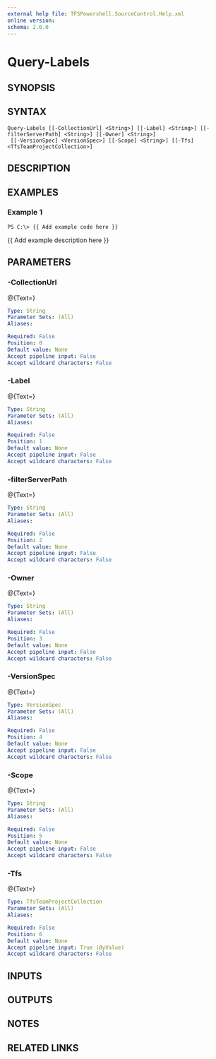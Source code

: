 ```yaml
---
external help file: TFSPowershell.SourceControl.Help.xml
online version: 
schema: 2.0.0
---
```


# Query-Labels

## SYNOPSIS

## SYNTAX

```
Query-Labels [[-CollectionUrl] <String>] [[-Label] <String>] [[-filterServerPath] <String>] [[-Owner] <String>]
 [[-VersionSpec] <VersionSpec>] [[-Scope] <String>] [[-Tfs] <TfsTeamProjectCollection>]
```

## DESCRIPTION

## EXAMPLES

### Example 1
```
PS C:\> {{ Add example code here }}
```

{{ Add example description here }}

## PARAMETERS

### -CollectionUrl
@{Text=}

```yaml
Type: String
Parameter Sets: (All)
Aliases: 

Required: False
Position: 0
Default value: None
Accept pipeline input: False
Accept wildcard characters: False
```

### -Label
@{Text=}

```yaml
Type: String
Parameter Sets: (All)
Aliases: 

Required: False
Position: 1
Default value: None
Accept pipeline input: False
Accept wildcard characters: False
```

### -filterServerPath
@{Text=}

```yaml
Type: String
Parameter Sets: (All)
Aliases: 

Required: False
Position: 2
Default value: None
Accept pipeline input: False
Accept wildcard characters: False
```

### -Owner
@{Text=}

```yaml
Type: String
Parameter Sets: (All)
Aliases: 

Required: False
Position: 3
Default value: None
Accept pipeline input: False
Accept wildcard characters: False
```

### -VersionSpec
@{Text=}

```yaml
Type: VersionSpec
Parameter Sets: (All)
Aliases: 

Required: False
Position: 4
Default value: None
Accept pipeline input: False
Accept wildcard characters: False
```

### -Scope
@{Text=}

```yaml
Type: String
Parameter Sets: (All)
Aliases: 

Required: False
Position: 5
Default value: None
Accept pipeline input: False
Accept wildcard characters: False
```

### -Tfs
@{Text=}

```yaml
Type: TfsTeamProjectCollection
Parameter Sets: (All)
Aliases: 

Required: False
Position: 6
Default value: None
Accept pipeline input: True (ByValue)
Accept wildcard characters: False
```

## INPUTS

## OUTPUTS

## NOTES

## RELATED LINKS

